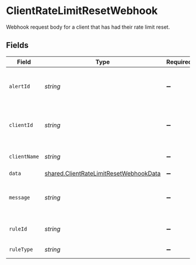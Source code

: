 # ClientRateLimitResetWebhook

Webhook request body for a client that has had their rate limit reset.


## Fields

| Field                                                                                                   | Type                                                                                                    | Required                                                                                                | Description                                                                                             |
| ------------------------------------------------------------------------------------------------------- | ------------------------------------------------------------------------------------------------------- | ------------------------------------------------------------------------------------------------------- | ------------------------------------------------------------------------------------------------------- |
| `alertId`                                                                                               | *string*                                                                                                | :heavy_minus_sign:                                                                                      | Unique identifier of the webhook event.                                                                 |
| `clientId`                                                                                              | *string*                                                                                                | :heavy_minus_sign:                                                                                      | Unique identifier for your client in Codat.                                                             |
| `clientName`                                                                                            | *string*                                                                                                | :heavy_minus_sign:                                                                                      | Name of your client in Codat.                                                                           |
| `data`                                                                                                  | [shared.ClientRateLimitResetWebhookData](../../../sdk/models/shared/clientratelimitresetwebhookdata.md) | :heavy_minus_sign:                                                                                      | N/A                                                                                                     |
| `message`                                                                                               | *string*                                                                                                | :heavy_minus_sign:                                                                                      | A human-readable message about the webhook.                                                             |
| `ruleId`                                                                                                | *string*                                                                                                | :heavy_minus_sign:                                                                                      | Unique identifier for the rule.                                                                         |
| `ruleType`                                                                                              | *string*                                                                                                | :heavy_minus_sign:                                                                                      | The type of rule.                                                                                       |